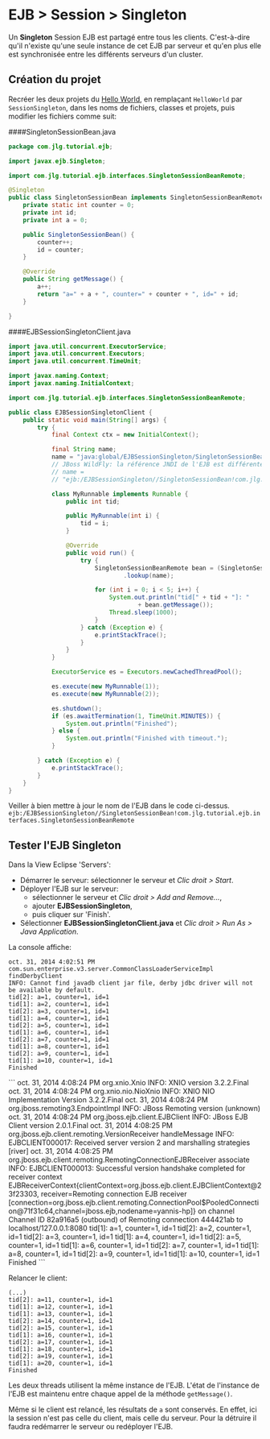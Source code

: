 EJB > Session > Singleton
=========================

Un **Singleton** Session EJB est partagé entre tous les clients. C'est-à-dire
qu'il n'existe qu'une seule instance de cet EJB par serveur et qu'en plus elle
est synchronisée entre les différents serveurs d'un cluster.

Création du projet
------------------

Recréer les deux projets du
[Hello World]({{url('/cours/java_ee/01_ejb_hello_world')}}),
en remplaçant `HelloWorld` par `SessionSingleton`, dans les noms de fichiers,
classes et projets, puis modifier les fichiers comme suit:

####SingletonSessionBean.java
```java
package com.jlg.tutorial.ejb;

import javax.ejb.Singleton;

import com.jlg.tutorial.ejb.interfaces.SingletonSessionBeanRemote;

@Singleton
public class SingletonSessionBean implements SingletonSessionBeanRemote {
	private static int counter = 0;
	private int id;
	private int a = 0;

	public SingletonSessionBean() {
		counter++;
		id = counter;
	}

	@Override
	public String getMessage() {
		a++;
		return "a=" + a + ", counter=" + counter + ", id=" + id;
	}

}

```

####EJBSessionSingletonClient.java
```java
import java.util.concurrent.ExecutorService;
import java.util.concurrent.Executors;
import java.util.concurrent.TimeUnit;

import javax.naming.Context;
import javax.naming.InitialContext;

import com.jlg.tutorial.ejb.interfaces.SingletonSessionBeanRemote;

public class EJBSessionSingletonClient {
	public static void main(String[] args) {
		try {
			final Context ctx = new InitialContext();

			final String name;
			name = "java:global/EJBSessionSingleton/SingletonSessionBean";
			// JBoss WildFly: la référence JNDI de l'EJB est différente
			// name =
			// "ejb:/EJBSessionSingleton//SingletonSessionBean!com.jlg.tutorial.ejb.interfaces.SingletonSessionBeanRemote";

			class MyRunnable implements Runnable {
				public int tid;

				public MyRunnable(int i) {
					tid = i;
				}

				@Override
				public void run() {
					try {
						SingletonSessionBeanRemote bean = (SingletonSessionBeanRemote) ctx
								.lookup(name);

						for (int i = 0; i < 5; i++) {
							System.out.println("tid[" + tid + "]: "
									+ bean.getMessage());
							Thread.sleep(1000);
						}
					} catch (Exception e) {
						e.printStackTrace();
					}
				}
			}

			ExecutorService es = Executors.newCachedThreadPool();

			es.execute(new MyRunnable(1));
			es.execute(new MyRunnable(2));

			es.shutdown();
			if (es.awaitTermination(1, TimeUnit.MINUTES)) {
				System.out.println("Finished");
			} else {
				System.out.println("Finished with timeout.");
			}

		} catch (Exception e) {
			e.printStackTrace();
		}
	}
}

```
<jboss>

Veiller à bien mettre à jour le nom de l'EJB dans le code ci-dessus.
`ejb:/EJBSessionSingleton//SingletonSessionBean!com.jlg.tutorial.ejb.interfaces.SingletonSessionBeanRemote`
</jboss>

Tester l'EJB Singleton
----------------------

Dans la View Eclipse 'Servers':

- Démarrer le serveur: sélectionner le serveur et *Clic droit > Start*.
- Déployer l'EJB sur le serveur:
	- sélectionner le serveur et *Clic droit > Add and Remove...*,
	- ajouter **EJBSessionSingleton**,
	- puis cliquer sur 'Finish'.
- Sélectionner **EJBSessionSingletonClient.java** et
  *Clic droit > Run As > Java Application*.

La console affiche:

```
oct. 31, 2014 4:02:51 PM com.sun.enterprise.v3.server.CommonClassLoaderServiceImpl findDerbyClient
INFO: Cannot find javadb client jar file, derby jdbc driver will not be available by default.
tid[2]: a=1, counter=1, id=1
tid[1]: a=2, counter=1, id=1
tid[2]: a=3, counter=1, id=1
tid[1]: a=4, counter=1, id=1
tid[2]: a=5, counter=1, id=1
tid[1]: a=6, counter=1, id=1
tid[2]: a=7, counter=1, id=1
tid[1]: a=8, counter=1, id=1
tid[2]: a=9, counter=1, id=1
tid[1]: a=10, counter=1, id=1
Finished
```

<jboss>
```
oct. 31, 2014 4:08:24 PM org.xnio.Xnio <clinit>
INFO: XNIO version 3.2.2.Final
oct. 31, 2014 4:08:24 PM org.xnio.nio.NioXnio <clinit>
INFO: XNIO NIO Implementation Version 3.2.2.Final
oct. 31, 2014 4:08:24 PM org.jboss.remoting3.EndpointImpl <clinit>
INFO: JBoss Remoting version (unknown)
oct. 31, 2014 4:08:24 PM org.jboss.ejb.client.EJBClient <clinit>
INFO: JBoss EJB Client version 2.0.1.Final
oct. 31, 2014 4:08:25 PM org.jboss.ejb.client.remoting.VersionReceiver handleMessage
INFO: EJBCLIENT000017: Received server version 2 and marshalling strategies [river]
oct. 31, 2014 4:08:25 PM org.jboss.ejb.client.remoting.RemotingConnectionEJBReceiver associate
INFO: EJBCLIENT000013: Successful version handshake completed for receiver context EJBReceiverContext{clientContext=org.jboss.ejb.client.EJBClientContext@23f23303, receiver=Remoting connection EJB receiver [connection=org.jboss.ejb.client.remoting.ConnectionPool$PooledConnection@71f31c64,channel=jboss.ejb,nodename=yannis-hp]} on channel Channel ID 82a916a5 (outbound) of Remoting connection 444421ab to localhost/127.0.0.1:8080
tid[1]: a=1, counter=1, id=1
tid[2]: a=2, counter=1, id=1
tid[2]: a=3, counter=1, id=1
tid[1]: a=4, counter=1, id=1
tid[2]: a=5, counter=1, id=1
tid[1]: a=6, counter=1, id=1
tid[2]: a=7, counter=1, id=1
tid[1]: a=8, counter=1, id=1
tid[2]: a=9, counter=1, id=1
tid[1]: a=10, counter=1, id=1
Finished
```
</jboss>

Relancer le client:
```
(...)
tid[2]: a=11, counter=1, id=1
tid[1]: a=12, counter=1, id=1
tid[1]: a=13, counter=1, id=1
tid[2]: a=14, counter=1, id=1
tid[2]: a=15, counter=1, id=1
tid[1]: a=16, counter=1, id=1
tid[2]: a=17, counter=1, id=1
tid[1]: a=18, counter=1, id=1
tid[2]: a=19, counter=1, id=1
tid[1]: a=20, counter=1, id=1
Finished
```

Les deux threads utilisent la même instance de l'EJB. L'état de l'instance de
l'EJB est maintenu entre chaque appel de la méthode `getMessage()`.

Même si le client est relancé, les résultats de `a` sont conservés.
En effet, ici la session n'est pas celle du client, mais celle du serveur.
Pour la détruire il faudra redémarrer le serveur ou redéployer l'EJB.
